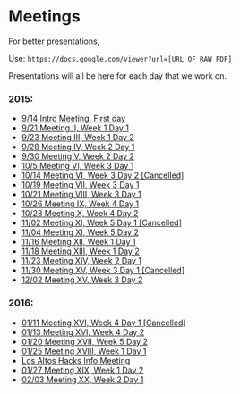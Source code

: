 # Meetings

For better presentations,

Use: `https://docs.google.com/viewer?url=[URL OF RAW PDF]`


Presentations will all be here for each day that we work on.

### 2015:
- [9/14 Intro Meeting, First day](2015_9_14_Meeting_I.pdf)
- [9/21 Meeting II, Week 1 Day 1](2015_9_21_Meeting_II.pdf)
- [9/23 Meeting III, Week 1 Day 2](2015_9_23_Meeting_III.pdf)
- [9/28 Meeting IV, Week 2 Day 1](2015_9_28_Meeting_IV.pdf)
- [9/30 Meeting V, Week 2 Day 2](2015_9_30_Meeting_V.pdf)
- [10/5 Meeting VI, Week 3 Day 1](2015_10_05_Meeting_VI.pdf)
- [10/14 Meeting VI, Week 3 Day 2 \[Cancelled\]]()
- [10/19 Meeting VII, Week 3 Day 1](2015_10_19_Meeting_VII.pdf)
- [10/21 Meeting VIII, Week 3 Day 1](2015_10_21_Meeting_VIII.pdf)
- [10/26 Meeting IX, Week 4 Day 1](2015_10_26_Meeting_IX.pdf)
- [10/28 Meeting X, Week 4 Day 2](2015_10_28_Meeting_X.pdf)
- [11/02 Meeting XI, Week 5 Day 1 \[Cancelled\]](2015_11_02_Meeting_XI.pdf)
- [11/04 Meeting XI, Week 5 Day 2](2015_11_04_Meeting_XI.pdf)
- [11/16 Meeting XII, Week 1 Day 1](2015_11_16_Meeting_XII.pdf)
- [11/18 Meeting XIII, Week 1 Day 2](2015_11_18_Meeting_XIII.pdf)
- [11/23 Meeting XIV, Week 2 Day 1](2015_11_23_Meeting_XIV.pdf)
- [11/30 Meeting XV, Week 3 Day 1 \[Cancelled\]](2015_11_30_Meeting_XV.pdf)
- [12/02 Meeting XV, Week 3 Day 2 ](2015_12_02_Meeting_XV.pdf)

### 2016:
- [01/11 Meeting XVI, Week 4 Day 1 \[Cancelled\]](2016_01_11_Meeting_XVI.pdf)
- [01/13 Meeting XVI, Week 4 Day 2](2016_01_13_Meeting_XVI.pdf)
- [01/20 Meeting XVII, Week 5 Day 2](2016_01_20_Meeting_XVII.pdf)
- [01/25 Meeting XVIII, Week 1 Day 1](2016_01_25_Meeting_XVIII.pdf)
- [Los Altos Hacks Info Meeting](2016_01_26_Los_Altos_Hacks.pdf)
- [01/27 Meeting XIX, Week 1 Day 2](2016_01_27_Meeting_XIX.pdf)
- [02/03 Meeting XX, Week 2 Day 1](2016_02_03_Meeting_XX.pdf)
